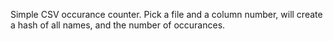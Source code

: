 Simple CSV occurance counter. Pick a file and a column number, will create a hash of all names, and the number of occurances.
